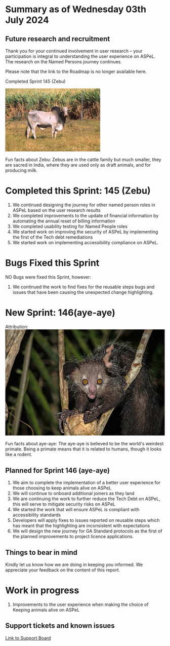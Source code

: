 # Summary as of Wednesday 03th July 2024



## Future research and recruitment 

Thank you for your continued involvement in user research – your participation is integral to understanding the user experience on ASPeL. The research on the Named Persons journey continues.  
 


Please note that the link to the Roadmap is no longer available here.



Completed Sprint 145 (Zebu)


![Scott Bauer, USDA ARS, Public domain, via Wikimedia Commons](graphs/Zebu.jpg)



Fun facts about Zebu: Zebus are in the cattle family but much smaller, they are sacred in India, where they are used only as draft animals, and for producing milk. 


# Completed this Sprint: 145 (Zebu)
1) We continued designing the journey for other named person roles in ASPeL based on the user research results
2) We completed improvements to the update of financial information by automating the annual reset of billing information
3) We completed usability testing for Named People roles
4) We started work on improving the security of ASPeL by implementing the first of the Tech debt remediations
5) We started work on implementing accessibility compliance on ASPeL. 
   




# Bugs Fixed this Sprint
NO Bugs were fixed this Sprint, however:
1) We continued the work to find fixes for the reusable steps bugs and issues that have been causing the unexpected change highlighting. 




# New Sprint: 146(aye-aye)







Attribution:
![nomis-simon, CC BY 2.0 <https://creativecommons.org/licenses/by/2.0>, via Wikimedia Commons](graphs/Wild_aye_aye.jpg)






Fun facts about aye-aye: The aye-aye is believed to be the world's weirdest primate. Being a primate means that it is related to humans, though it looks like a rodent.




 

## Planned for Sprint 146 (aye-aye)
1) We aim to complete the implementation of a better user experience for those choosing to keep animals alive	on ASPeL	
2) We will continue to onboard additional joiners as they land
3) We are continuing the work to further reduce the Tech Debt on ASPeL, this will serve to mitigate security risks on ASPeL
5) We started the work that will ensure ASPeL is compliant with accessibility standards
6) Developers will apply fixes to issues reported on reusable steps which has meant that the highlighting are inconsistent with expectations 
7) We will design the new journey for GA Standard protocols as the first of the planned improvements to project licence applications.

   


## Things to bear in mind
Kindly let us know how we are doing in keeping you informed. We appreciate your feedback on the content of this report.

# Work in progress
1) Improvements to the user experience when making the choice of Keeping animals alive on ASPeL
  

   
 
   
## Support tickets and known issues
[Link to Support Board](https://collaboration.homeoffice.gov.uk/jira/secure/RapidBoard.jspa?rapidView=1717)
